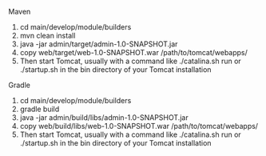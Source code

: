 Maven
1. cd main/develop/module/builders
2. mvn clean install
3. java -jar admin/target/admin-1.0-SNAPSHOT.jar
4. copy web/target/web-1.0-SNAPSHOT.war /path/to/tomcat/webapps/
5. Then start Tomcat, usually with a command like ./catalina.sh run or ./startup.sh in the bin directory of your Tomcat installation


Gradle
1. cd main/develop/module/builders
2. gradle build
3. java -jar admin/build/libs/admin-1.0-SNAPSHOT.jar
4. copy web/build/libs/web-1.0-SNAPSHOT.war /path/to/tomcat/webapps/
5. Then start Tomcat, usually with a command like ./catalina.sh run or ./startup.sh in the bin directory of your Tomcat installation
